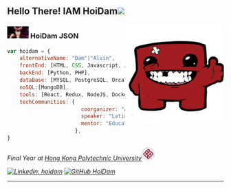 <h2> Hello There! IAM HoiDam<img src="./cat.gif" width="50"></h2>
<img align='right' src="./icon.png" width="230">

### <img src="./shu.gif" width="50"> HoiDam JSON   

```javascript
var hoidam = {
    alternativeName: "Dam"|"Alvin",
    frontEnd: [HTML, CSS, Javascript, Java, Python, C++],
    backEnd: [Python, PHP],
    dataBase: [MYSQL, PostgreSQL, Orcale, Access, MSSQL],
    noSQL:[MongoDB],
    tools: [React, Redux, NodeJS, Docker, Composer],
    techCommunities: {
                        coorganizer: "AfroPython",
                        speaker: "Latinity",
                        mentor: "EducaTRANSforma"
                      },
}
```
<p><em>Final Year at <a href="https://www.polyu.edu.hk/">Hong Kong Polytechnic University</a><img src="./poly.png" width="30">

[![Linkedin: hoidam](https://img.shields.io/badge/Alvin-Leung-0077B5?style=for-the-badge&logo=linkedin&logoColor=white)](https://www.linkedin.com/in/alvinleung-hoidam/)
[![GitHub HoiDam](https://img.shields.io/github/followers/hoidam?label=follow&style=social)](https://github.com/HoiDam)

---
